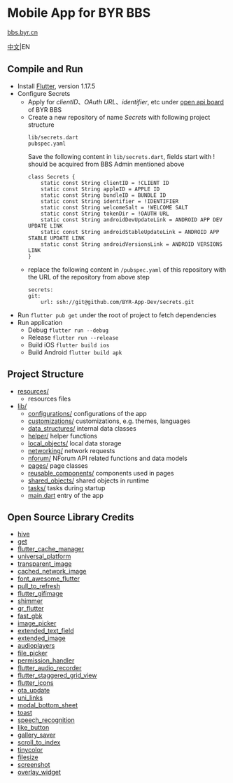 # Mobile App for BYR BBS
[bbs.byr.cn](https://bbs.byr.cn)

[中文](README.md)|EN

## Compile and Run
- Install [Flutter](https://flutter.dev/docs/get-started/), version 1.17.5
- Configure Secrets
    - Apply for *clientID*、*OAuth URL*、*identifier*, etc under [open api board](https://bbs.byr.cn/#!board/BBSOpenAPI) of BYR BBS
    - Create a new repository of name *Secrets* with following project structure
        ```
        lib/secrets.dart
        pubspec.yaml
        ```
        Save the following content in ```lib/secrets.dart```, fields start with ! should be acquired from BBS Admin mentioned above
        ```
        class Secrets {
            static const String clientID = !CLIENT ID
            static const String appleID = APPLE ID
            static const String bundleID = BUNDLE ID
            static const String identifier = !IDENTIFIER
            static const String welcomeSalt = !WELCOME SALT
            static const String tokenDir = !OAUTH URL
            static const String androidDevUpdateLink = ANDROID APP DEV UPDATE LINK
            static const String androidStableUpdateLink = ANDROID APP STABLE UPDATE LINK
            static const String androidVersionsLink = ANDROID VERSIONS LINK
        }
        ```
    - replace the following content in ```/pubspec.yaml``` of this repository with the URL of the repository from above step
        ```
        secrets:
        git:
            url: ssh://git@github.com/BYR-App-Dev/secrets.git
        ```
- Run ```flutter pub get``` under the root of project to fetch dependencies
- Run application
    - Debug ```flutter run --debug```
    - Release ```flutter run --release```
    - Build iOS ```flutter build ios```
    - Build Android ```flutter build apk```

## Project Structure
- [resources/](resources/)
    - resources files
- [lib/](lib/)
    - [configurations/](lib/configurations/) configurations of the app
    - [customizations/](lib/customizations/) customizations, e.g. themes, languages
    - [data_structures/](lib/data_structures/) internal data classes
    - [helper/](lib/helper/) helper functions
    - [local_objects/](lib/local_objects/) local data storage
    - [networking/](lib/networking/) network requests
    - [nforum/](lib/nforum/) NForum API related functions and data models
    - [pages/](lib/pages/) page classes
    - [reusable_components/](lib/reusable_components/) components used in pages
    - [shared_objects/](lib/shared_objects/) shared objects in runtime
    - [tasks/](lib/tasks/) tasks during startup
    - [main.dart](lib/main.dart) entry of the app

## Open Source Library Credits
- [hive](https://pub.dev/packages/hive)
- [get](https://pub.dev/packages/get)
- [flutter_cache_manager](https://pub.dev/packages/flutter_cache_manager)
- [universal_platform](https://pub.dev/packages/universal_platform)
- [transparent_image](https://pub.dev/packages/transparent_image)
- [cached_network_image](https://pub.dev/packages/cached_network_image)
- [font_awesome_flutter](https://pub.dev/packages/font_awesome_flutter)
- [pull_to_refresh](https://pub.dev/packages/pull_to_refresh)
- [flutter_gifimage](https://pub.dev/packages/flutter_gifimage)
- [shimmer](https://pub.dev/packages/shimmer)
- [qr_flutter](https://pub.dev/packages/qr_flutter)
- [fast_gbk](https://pub.dev/packages/fast_gbk)
- [image_picker](https://pub.dev/packages/image_picker)
- [extended_text_field](https://pub.dev/packages/extended_text_field)
- [extended_image](https://pub.dev/packages/extended_image)
- [audioplayers](https://pub.dev/packages/audioplayers)
- [file_picker](https://pub.dev/packages/file_picker)
- [permission_handler](https://pub.dev/packages/permission_handler)
- [flutter_audio_recorder](https://pub.dev/packages/flutter_audio_recorder)
- [flutter_staggered_grid_view](https://pub.dev/packages/flutter_staggered_grid_view)
- [flutter_icons](https://pub.dev/packages/flutter_icons)
- [ota_update](https://pub.dev/packages/ota_update)
- [uni_links](https://pub.dev/packages/uni_links)
- [modal_bottom_sheet](https://pub.dev/packages/modal_bottom_sheet)
- [toast](https://pub.dev/packages/toast)
- [speech_recognition](https://pub.dev/packages/speech_recognition)
- [like_button](https://pub.dev/packages/like_button)
- [gallery_saver](https://pub.dev/packages/gallery_saver)
- [scroll_to_index](https://pub.dev/packages/scroll_to_index)
- [tinycolor](https://pub.dev/packages/tinycolor)
- [filesize](https://pub.dev/packages/filesize)
- [screenshot](https://pub.dev/packages/screenshot)
- [overlay_widget](https://takeroro.github.io/2019/07/28/Flutter-Overlay/)